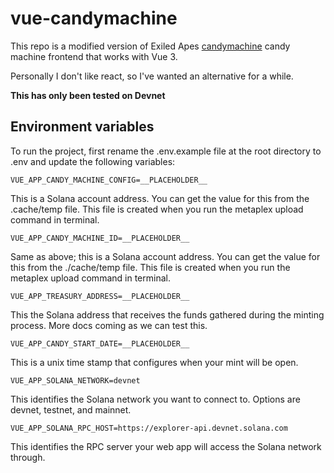 # vue-candymachine

This repo is a modified version of Exiled Apes [candymachine](https://github.com/exiled-apes/candy-machine-mint) candy machine frontend that works with Vue 3.

Personally I don't like react, so I've wanted an alternative for a while.

**This has only been tested on Devnet**

## Environment variables

To run the project, first rename the .env.example file at the root directory to .env and update the following variables:

``VUE_APP_CANDY_MACHINE_CONFIG=__PLACEHOLDER__``

This is a Solana account address. You can get the value for this from the .cache/temp file. This file is created when you run the metaplex upload command in terminal.

``VUE_APP_CANDY_MACHINE_ID=__PLACEHOLDER__``

Same as above; this is a Solana account address. You can get the value for this from the ./cache/temp file. This file is created when you run the metaplex upload command in terminal.

``VUE_APP_TREASURY_ADDRESS=__PLACEHOLDER__``

This the Solana address that receives the funds gathered during the minting process. More docs coming as we can test this.

``VUE_APP_CANDY_START_DATE=__PLACEHOLDER__``

This is a unix time stamp that configures when your mint will be open.

``VUE_APP_SOLANA_NETWORK=devnet``

This identifies the Solana network you want to connect to. Options are devnet, testnet, and mainnet.

``VUE_APP_SOLANA_RPC_HOST=https://explorer-api.devnet.solana.com``

This identifies the RPC server your web app will access the Solana network through.


